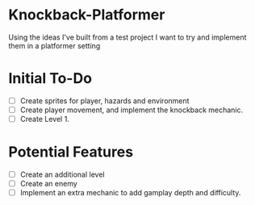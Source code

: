 # Knockback-Platformer
Using the ideas I've built from a test project I want to try and implement them in a platformer setting

# Initial To-Do
- [ ] Create sprites for player, hazards and environment
- [ ] Create player movement, and implement the knockback mechanic.
- [ ] Create Level 1.

# Potential Features
- [ ] Create an additional level
- [ ] Create an enemy
- [ ] Implement an extra mechanic to add gamplay depth and difficulty.
